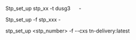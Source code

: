 Stp_set_up stp_xx -t dusg3      -

Stp_set_up -f stp_xxx -

stp_set_up <stp_number> -f --cxs tn-delivery:latest

